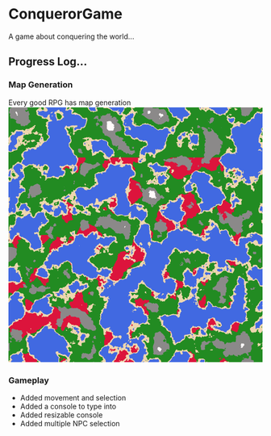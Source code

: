 # ConquerorGame
A game about conquering the world...

## Progress Log...

### Map Generation
Every good RPG has map generation
![Perlin Noise](progress/perlin_noise.PNG)

### Gameplay

- Added movement and selection
- Added a console to type into
- Added resizable console
- Added multiple NPC selection

